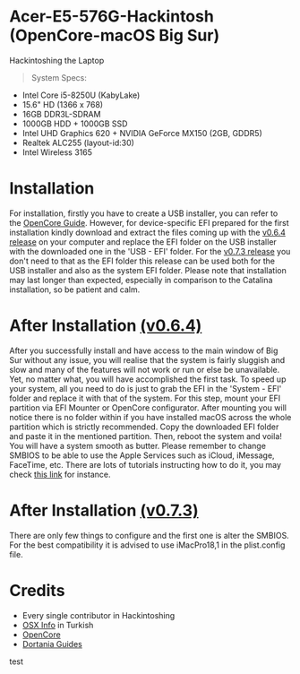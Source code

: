 # Acer-E5-576G-Hackintosh (OpenCore-macOS Big Sur)

Hackintoshing the Laptop

>System Specs:

 - Intel Core i5-8250U (KabyLake)
 - 15.6" HD (1366 x 768)
 - 16GB DDR3L-SDRAM
 - 1000GB HDD + 1000GB SSD
 - Intel UHD Graphics 620 + NVIDIA GeForce MX150 (2GB, GDDR5)
 - Realtek ALC255 (layout-id:30)
 - Intel Wireless 3165
 
 # Installation
 
 For installation, firstly you have to create a USB installer, you can refer to the [OpenCore Guide](https://dortania.github.io/OpenCore-Install-Guide/extras/big-sur/#a-supported-smbios).
 However, for device-specific EFI prepared for the first installation kindly download and extract the files coming up with the [v0.6.4 release](https://drive.google.com/file/d/1BkRCodyKfyCH9JvMAAgKYGHIntRwFm2I/view?usp=sharing) on your computer and replace the EFI folder on the USB installer with the downloaded one in the 'USB - EFI' folder. For the [v0.7.3 release](https://drive.google.com/file/d/1_O3vONCQTmt7qzF1b-pjUHyl-CHhm2rj/view?usp=sharing) you don't need to that as the EFI folder this release can be used both for the USB installer and also as the system EFI folder.
 Please note that installation may last longer than expected, especially in comparison to the Catalina installation, so be patient and calm.
 
 # After Installation [(v0.6.4)](https://drive.google.com/file/d/1BkRCodyKfyCH9JvMAAgKYGHIntRwFm2I/view?usp=sharing)
 
 After you successfully install and have access to the main window of Big Sur without any issue, you will realise that the system is fairly sluggish and slow and many of the features will not work or run or else be unavailable. Yet, no matter what, you will have accomplished the first task.
 To speed up your system, all you need to do is just to grab the EFI in the 'System - EFI' folder and replace it with that of the system. For this step, mount your EFI partition via EFI Mounter or OpenCore configurator. After mounting you will notice there is no folder within if you have installed macOS across the whole partition which is strictly recommended. Copy the downloaded EFI folder and paste it in the mentioned partition. Then, reboot the system and voila! You will have a system smooth as butter.
 Please remember to change SMBIOS to be able to use the Apple Services such as iCloud, iMessage, FaceTime, etc. There are lots of tutorials instructing how to do it, you may check [this link](https://dortania.github.io/OpenCore-Post-Install/universal/iservices.html#generate-a-new-serial) for instance.
 
 # After Installation [(v0.7.3)](https://drive.google.com/file/d/1_O3vONCQTmt7qzF1b-pjUHyl-CHhm2rj/view?usp=sharing)
 There are only few things to configure and the first one is alter the SMBIOS. For the best compatibility it is advised to use iMacPro18,1 in the plist.config file.
 
 # Credits
 - Every single contributor in Hackintoshing
 - [OSX Info](https://osxinfo.net) in Turkish
 - [OpenCore](https://github.com/acidanthera/OpenCorePkg)
 - [Dortania Guides](https://dortania.github.io/OpenCore-Install-Guide/prerequisites.html)

test
